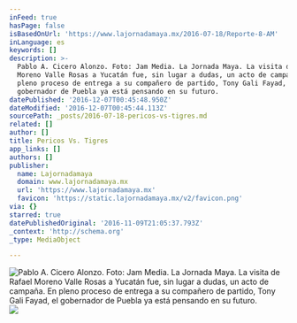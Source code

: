 ```yaml
---
inFeed: true
hasPage: false
isBasedOnUrl: 'https://www.lajornadamaya.mx/2016-07-18/Reporte-8-AM'
inLanguage: es
keywords: []
description: >-
  Pablo A. Cicero Alonzo. Foto: Jam Media. La Jornada Maya. La visita de Rafael
  Moreno Valle Rosas a Yucatán fue, sin lugar a dudas, un acto de campaña. En
  pleno proceso de entrega a su compañero de partido, Tony Gali Fayad, el
  gobernador de Puebla ya está pensando en su futuro.
datePublished: '2016-12-07T00:45:48.950Z'
dateModified: '2016-12-07T00:45:44.113Z'
sourcePath: _posts/2016-07-18-pericos-vs-tigres.md
related: []
author: []
title: Pericos Vs. Tigres
app_links: []
authors: []
publisher:
  name: Lajornadamaya
  domain: www.lajornadamaya.mx
  url: 'https://www.lajornadamaya.mx'
  favicon: 'https://static.lajornadamaya.mx/v2/favicon.png'
via: {}
starred: true
datePublishedOriginal: '2016-11-09T21:05:37.793Z'
_context: 'http://schema.org'
_type: MediaObject

---
```

![Pablo A. Cicero Alonzo. Foto: Jam Media. La Jornada Maya. La visita de Rafael Moreno Valle Rosas a Yucatán fue, sin lugar a dudas, un acto de campaña. En pleno proceso de entrega a su compañero de partido, Tony Gali Fayad, el gobernador de Puebla ya está pensando en su futuro.](https://the-grid-user-content.s3-us-west-2.amazonaws.com/00f2ce1a-2550-4f80-a42e-cb27dcb3c527.png)
![](https://the-grid-user-content.s3-us-west-2.amazonaws.com/5430dcd5-e2e0-4d20-b480-21e74ffb8284.png)